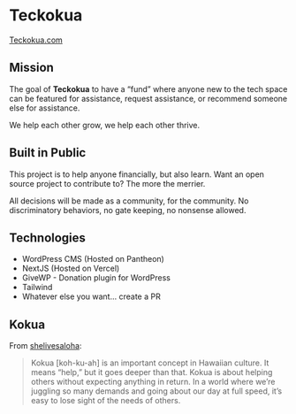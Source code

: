 # Teckokua

[Teckokua.com](https://www.teckokua.com/)

## Mission

The goal of __Teckokua__ to have a “fund” where anyone new to the tech space can be featured for assistance, request assistance, or recommend someone else for assistance.

We help each other grow, we help each other thrive.

## Built in Public

This project is to help anyone financially, but also learn. Want an open source project to contribute to? The more the merrier.

All decisions will be made as a community, for the community. No discriminatory behaviors, no gate keeping, no nonsense allowed.

## Technologies

* WordPress CMS (Hosted on Pantheon)
* NextJS (Hosted on Vercel)
* GiveWP - Donation plugin for WordPress
* Tailwind
* Whatever else you want... create a PR

## Kokua

From [shelivesaloha](https://www.shelivesaloha.com/blog/2019/hawaiian-word-of-the-week-kokua): 

> Kokua [koh-ku-ah] is an important concept in Hawaiian culture. It means “help,” but it goes deeper than that. Kokua is about helping others without expecting anything in return. In a world where we’re juggling so many demands and going about our day at full speed, it’s easy to lose sight of the needs of others.
